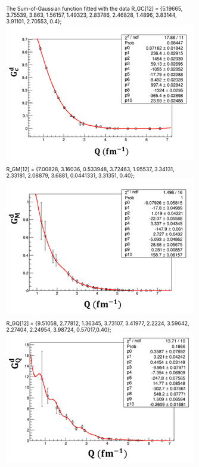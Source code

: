 The Sum-of-Gaussian function fitted with the data
R_GC[12] = {5.19665, 3.75539, 3.863, 1.56157, 1.49323, 2.83786, 2.46828, 1.4896, 3.83144, 3.91101, 2.70553, 0.4};
![Image](https://github.com/TooLate0800/Deuteron_radius_fitting/blob/master/SOG_fitting/SOG_fit/GC_SOG.png)


R_GM[12] = {7.00828, 3.16036, 0.533948, 3.72463, 1.95537, 3.34131, 2.33181, 2.08879, 3.6881, 0.0441331, 3.31351, 0.40};   
![Image](https://github.com/TooLate0800/Deuteron_radius_fitting/blob/master/SOG_fitting/SOG_fit/GM_SOG.png)

R_GQ[12] = {9.51058, 2.77812, 1.36345, 3.73107, 3.41977, 2.2224, 3.59642, 2.27404, 2.24954, 3.98724, 0.57017,0.40};
![Image](https://github.com/TooLate0800/Deuteron_radius_fitting/blob/master/SOG_fitting/SOG_fit/GQ_SOG.png)
